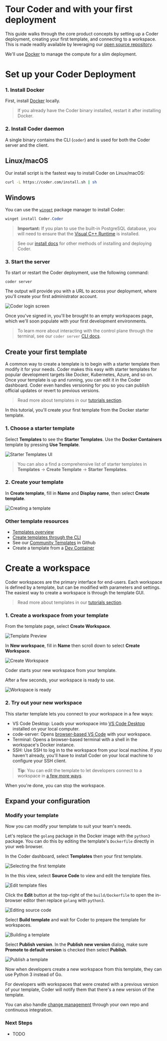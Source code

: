 # Tour Coder and with your first deployment

This guide walks through the core product concepts by setting up a Coder
deployment, creating your first template, and connecting to a workspace. This is
made readily available by leveraging our
[open source repository](https://github.com/coder/coder).

We'll use [Docker](https://docs.docker.com/engine) to manage the compute for a
slim deployment.

# Set up your Coder Deployment

### 1. Install Docker

First, install [Docker](https://docs.docker.com/engine/install) locally.

> If you already have the Coder binary installed, restart it after installing
> Docker.

### 2. Install Coder daemon

A single binary contains the CLI (`coder`) and is used for both the Coder server
and the client.

<div class="tabs">

## Linux/macOS

Our install script is the fastest way to install Coder on Linux/macOS:

```sh
curl -L https://coder.com/install.sh | sh
```

## Windows

You can use the
[`winget`](https://learn.microsoft.com/en-us/windows/package-manager/winget/#use-winget)
package manager to install Coder:

```powershell
winget install Coder.Coder
```

> **Important:** If you plan to use the built-in PostgreSQL database, you will
> need to ensure that the
> [Visual C++ Runtime](https://learn.microsoft.com/en-US/cpp/windows/latest-supported-vc-redist#latest-microsoft-visual-c-redistributable-version)
> is installed.

</div>

> See our [install docs](../install/README.md) for other methods of installing
> and deploying Coder.

### 3. Start the server

To start or restart the Coder deployment, use the following command:

```shell
coder server
```

The output will provide you with a URL to access your deployment, where you'll
create your first administrator account.

![Coder login screen](../images/start/setup-page.png)

Once you've signed in, you'll be brought to an empty workspaces page, which
we'll soon populate with your first development environments.

> To learn more about interacting with the control plane through the terminal,
> see our `coder server` [CLI docs](../cli/server.md).

## Create your first template

A common way to create a template is to begin with a starter template then
modify it for your needs. Coder makes this easy with starter templates for
popular development targets like Docker, Kubernetes, Azure, and so on. Once your
template is up and running, you can edit it in the Coder dashboard. Coder even
handles versioning for you so you can publish official updates or revert to
previous versions.

> Read more about templates in our
> [tutorials section](../tutorials/templates.md).

In this tutorial, you'll create your first template from the Docker starter
template.

### 1. Choose a starter template

Select **Templates** to see the **Starter Templates**. Use the **Docker
Containers** template by pressing **Use Template**.

![Starter Templates UI](../images/start/starter-templates-annotated.png)

> You can also a find a comprehensive list of starter templates in **Templates**
> -> **Create Template** -> **Starter Templates**.

### 2. Create your template

In **Create template**, fill in **Name** and **Display name**, then select
**Create template**.

![Creating a template](../images/start/create-template.png)

### Other template resources

- [Templates overview](../tutorials/templates/README.md)
- [Create templates through the CLI](../cli/templates_create.md)
- See our
  [Community Templates](https://github.com/coder/coder/blob/main/examples/templates/community-templates.md)
  in Github
- Create a template from a [Dev Container](../templates/dev-containers.md)

# Create a workspace

Coder workspaces are the primary interface for end-users. Each workspace is
defined by a template, but can be modified with parameters and settings. The
easiest way to create a workspace is through the template GUI.

> Read more about templates in our
> [tutorials section](../tutorials/workspaces.md).

### 1. Create a workspace from your template

From the template page, select **Create Workspace**.

![Template Preview](../images/start/template-preview.png)

In **New workspace**, fill in **Name** then scroll down to select **Create
Workspace**.

![Create Workspace](../images/start/create-workspace.png)

Coder starts your new workspace from your template.

After a few seconds, your workspace is ready to use.

![Workspace is ready](../images/start/workspace-ready.png)

### 2. Try out your new workspace

This starter template lets you connect to your workspace in a few ways:

- VS Code Desktop: Loads your workspace into
  [VS Code Desktop](https://code.visualstudio.com/Download) installed on your
  local computer.
- code-server: Opens [browser-based VS Code](../ides/web-ides.md) with your
  workspace.
- Terminal: Opens a browser-based terminal with a shell in the workspace's
  Docker instance.
- SSH: Use SSH to log in to the workspace from your local machine. If you
  haven't already, you'll have to install Coder on your local machine to
  configure your SSH client.

> **Tip**: You can edit the template to let developers connect to a workspace in
> [a few more ways](../ides.md).

When you're done, you can stop the workspace.

## Expand your configuration

### Modify your template

Now you can modify your template to suit your team's needs.

Let's replace the `golang` package in the Docker image with the `python3`
package. You can do this by editing the template's `Dockerfile` directly in your
web browser.

In the Coder dashboard, select **Templates** then your first template.

![Selecting the first template](../images/start/first-template.png)

In the this view, select **Source Code** to view and edit the template files.

![Edit template files](../images/start/template-source-code.png)

Click the **Edit** button at the top-right of the `build/Dockerfile` to open the
in-browser editor then replace `golang` with `python3`.

![Editing source code](../images/start/template-edit-source-code.png)

Select **Build template** and wait for Coder to prepare the template for
workspaces.

![Building a template](../images/start/build-template.png)

Select **Publish version**. In the **Publish new version** dialog, make sure
**Promote to default version** is checked then select **Publish**.

![Publish a template](../images/start/template-publish.png)

Now when developers create a new workspace from this template, they can use
Python 3 instead of Go.

For developers with workspaces that were created with a previous version of your
template, Coder will notify them that there's a new version of the template.

You can also handle [change management](./change-management.md) through your own
repo and continuous integration.


### Next Steps

- TODO
